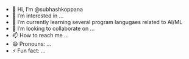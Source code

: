 - 👋 Hi, I’m @subhashkoppana
- 👀 I’m interested in ...
- 🌱 I’m currently learning several program langugaes related to AI/ML
- 💞️ I’m looking to collaborate on ...
- 📫 How to reach me ...
- 😄 Pronouns: ...
- ⚡ Fun fact: ...

<!---
subhashkoppana/subhashkoppana is a ✨ special ✨ repository because its `README.md` (this file) appears on your GitHub profile.
You can click the Preview link to take a look at your changes.
--->
